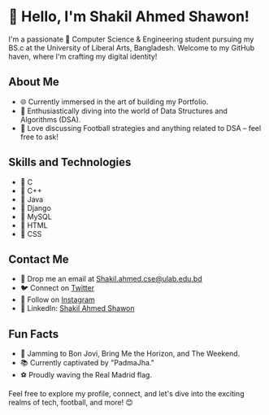 # 👋 Hello, I'm Shakil Ahmed Shawon!

I'm a passionate 🚀 Computer Science & Engineering student pursuing my BS.c at the University of Liberal Arts, Bangladesh.
Welcome to my GitHub haven, where I'm crafting my digital identity!

## About Me

- 🌐 Currently immersed in the art of building my Portfolio.
- 🌱 Enthusiastically diving into the world of Data Structures and Algorithms (DSA).
- 💬 Love discussing Football strategies and anything related to DSA – feel free to ask!

## Skills and Technologies

- 🔧 C
- 🔧 C++
- 🔧 Java
- 🔧 Django
- 🔧 MySQL
- 🔧 HTML
- 🔧 CSS

## Contact Me

- 📧 Drop me an email at Shakil.ahmed.cse@ulab.edu.bd
- 🐦 Connect on [Twitter](https://twitter.com/ShakilASha50083)
- 📸 Follow on [Instagram](https://www.instagram.com/shakil_ahmed.shawon/)
- 💼 LinkedIn: [Shakil Ahmed Shawon](https://www.linkedin.com/in/shakil-ahmed-shawon/)

## Fun Facts

- 🎵 Jamming to Bon Jovi, Bring Me the Horizon, and The Weekend.
- 📚 Currently captivated by "PadmaJha."
- ⚽ Proudly waving the Real Madrid flag.

Feel free to explore my profile, connect, and let's dive into the exciting realms of tech, football, and more! 😊

